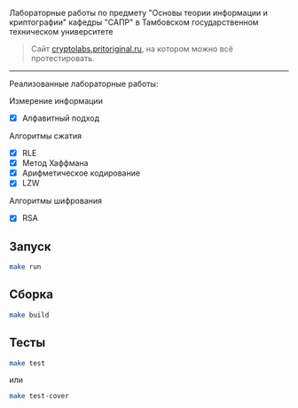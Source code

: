  Лабораторные работы по предмету "Основы теории информации и криптографии" кафедры "САПР" в Тамбовском государственном техническом университете

>Сайт [cryptolabs.pritoriginal.ru](https://cryptolabs.pritoriginal.ru/measuring-information), на котором можно всё протестировать.

 ---
 Реализованные лабораторные работы:

 Измерение информации

- [x] Алфавитный подход

Алгоритмы сжатия

- [x] RLE
- [x] Метод Хаффмана
- [x] Арифметическое кодирование
- [x] LZW

Алгоритмы шифрования

- [x] RSA

## Запуск

```bash
make run
```

## Сборка

```bash
make build
```

## Тесты

```bash
make test
```

или

```bash
make test-cover
```
